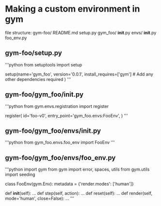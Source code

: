 # Making a custom environment in gym

file structure:
 gym-foo/
  README.md
  setup.py
  gym_foo/
    __init__.py
    envs/
      __init__.py
      foo_env.py

## gym-foo/setup.py
'''python
from setuptools import setup

setup(name='gym_foo',
      version='0.0.1',
      install_requires=['gym'] # Add any other dependencies required
)
'''
## gym-foo/gym_foo/__init__.py
'''python
from gym.envs.registration import register

register(
    id='foo-v0',
    entry_point='gym_foo.envs:FooEnv',
)
'''

## gym-foo/gym_foo/envs/__init__.py
'''python
from gym_foo.envs.foo_env import FooEnv
'''
## gym-foo/gym_foo/envs/foo_env.py
'''python
import gym
from gym import error, spaces, utils
from gym.utils import seeding

class FooEnv(gym.Env):
  metadata = {'render.modes': ['human']}

  def __init__(self):
    ...
  def step(self, action):
    ...
  def reset(self):
    ...
  def render(self, mode='human', close=False):
    ...
'''

